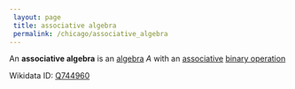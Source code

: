 ```yaml
---
 layout: page
 title: associative algebra
 permalink: /chicago/associative_algebra
---
```

An **associative algebra** is an [algebra](https://defsmath.github.io/DefsMath/algebra_over_a_field) $A$ with an [associative](https://defsmath.github.io/DefsMath/associative) [binary operation](https://defsmath.github.io/DefsMath/binary_operation)

Wikidata ID: [Q744960](https://www.wikidata.org/wiki/Q744960)